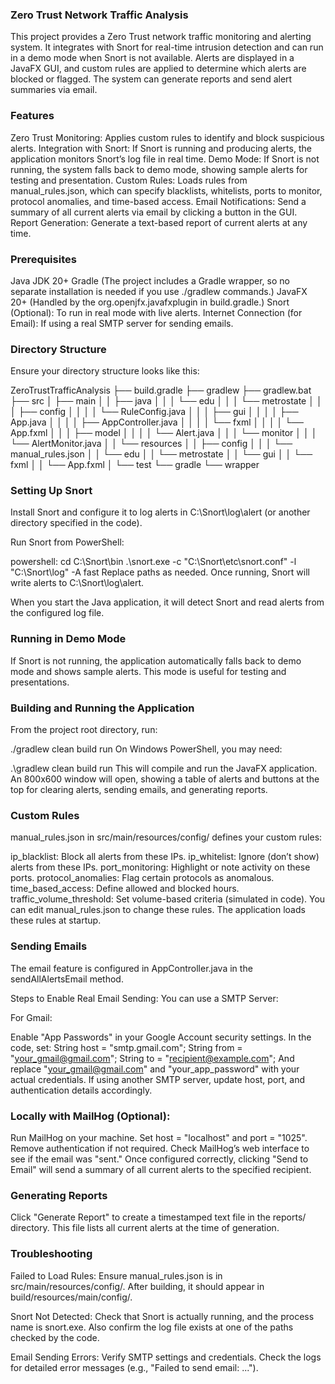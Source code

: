 ### Zero Trust Network Traffic Analysis
This project provides a Zero Trust network traffic monitoring and alerting system. It integrates with Snort for real-time intrusion detection and can run in a demo mode when Snort is not available. Alerts are displayed in a JavaFX GUI, and custom rules are applied to determine which alerts are blocked or flagged. The system can generate reports and send alert summaries via email.

### Features
Zero Trust Monitoring: Applies custom rules to identify and block suspicious alerts.
Integration with Snort: If Snort is running and producing alerts, the application monitors Snort’s log file in real time.
Demo Mode: If Snort is not running, the system falls back to demo mode, showing sample alerts for testing and presentation.
Custom Rules: Loads rules from manual_rules.json, which can specify blacklists, whitelists, ports to monitor, protocol anomalies, and time-based access.
Email Notifications: Send a summary of all current alerts via email by clicking a button in the GUI.
Report Generation: Generate a text-based report of current alerts at any time.
### Prerequisites
Java JDK 20+
Gradle (The project includes a Gradle wrapper, so no separate installation is needed if you use ./gradlew commands.)
JavaFX 20+ (Handled by the org.openjfx.javafxplugin in build.gradle.)
Snort (Optional): To run in real mode with live alerts.
Internet Connection (for Email): If using a real SMTP server for sending emails.
### Directory Structure
Ensure your directory structure looks like this:


ZeroTrustTrafficAnalysis
├── build.gradle
├── gradlew
├── gradlew.bat
├── src
│   ├── main
│   │   ├── java
│   │   │   └── edu
│   │   │       └── metrostate
│   │   │           ├── config
│   │   │           │   └── RuleConfig.java
│   │   │           ├── gui
│   │   │           │   ├── App.java
│   │   │           │   ├── AppController.java
│   │   │           │   └── fxml
│   │   │           │       └── App.fxml
│   │   │           ├── model
│   │   │           │   └── Alert.java
│   │   │           └── monitor
│   │   │               └── AlertMonitor.java
│   │   └── resources
│   │       ├── config
│   │       │   └── manual_rules.json
│   │       └── edu
│   │           └── metrostate
│   │               └── gui
│   │                   └── fxml
│   │                       └── App.fxml
│   └── test
└── gradle
    └── wrapper
### Setting Up Snort
Install Snort and configure it to log alerts in C:\Snort\log\alert (or another directory specified in the code).

Run Snort from PowerShell:

powershell:
cd C:\Snort\bin
.\snort.exe -c "C:\Snort\etc\snort.conf" -l "C:\Snort\log" -A fast
Replace paths as needed. Once running, Snort will write alerts to C:\Snort\log\alert.

When you start the Java application, it will detect Snort and read alerts from the configured log file.

### Running in Demo Mode
If Snort is not running, the application automatically falls back to demo mode and shows sample alerts. This mode is useful for testing and presentations.

### Building and Running the Application
From the project root directory, run:

./gradlew clean build run
On Windows PowerShell, you may need:

.\gradlew clean build run
This will compile and run the JavaFX application. An 800x600 window will open, showing a table of alerts and buttons at the top for clearing alerts, sending emails, and generating reports.

### Custom Rules
manual_rules.json in src/main/resources/config/ defines your custom rules:

ip_blacklist: Block all alerts from these IPs.
ip_whitelist: Ignore (don’t show) alerts from these IPs.
port_monitoring: Highlight or note activity on these ports.
protocol_anomalies: Flag certain protocols as anomalous.
time_based_access: Define allowed and blocked hours.
traffic_volume_threshold: Set volume-based criteria (simulated in code).
You can edit manual_rules.json to change these rules. The application loads these rules at startup.

### Sending Emails
The email feature is configured in AppController.java in the sendAllAlertsEmail method.

Steps to Enable Real Email Sending:
You can use a SMTP Server:

For Gmail:

Enable "App Passwords" in your Google Account security settings.
In the code, set:
String host = "smtp.gmail.com";
String from = "your_gmail@gmail.com";
String to = "recipient@example.com";
And replace "your_gmail@gmail.com" and "your_app_password" with your actual credentials.
If using another SMTP server, update host, port, and authentication details accordingly.

###  Locally with MailHog (Optional):

Run MailHog on your machine.
Set host = "localhost" and port = "1025".
Remove authentication if not required.
Check MailHog’s web interface to see if the email was "sent."
Once configured correctly, clicking "Send to Email" will send a summary of all current alerts to the specified recipient.

### Generating Reports
Click "Generate Report" to create a timestamped text file in the reports/ directory. This file lists all current alerts at the time of generation.

### Troubleshooting
Failed to Load Rules:
Ensure manual_rules.json is in src/main/resources/config/. After building, it should appear in build/resources/main/config/.

Snort Not Detected:
Check that Snort is actually running, and the process name is snort.exe. Also confirm the log file exists at one of the paths checked by the code.

Email Sending Errors: Verify SMTP settings and credentials. Check the logs for detailed error messages (e.g., "Failed to send email: ...").
